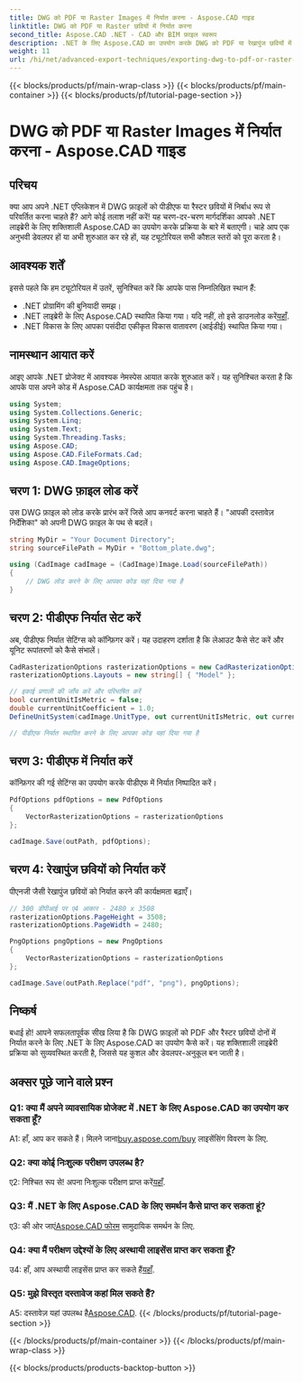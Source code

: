 ```yaml
---
title: DWG को PDF या Raster Images में निर्यात करना - Aspose.CAD गाइड
linktitle: DWG को PDF या Raster छवियों में निर्यात करना
second_title: Aspose.CAD .NET - CAD और BIM फ़ाइल स्वरूप
description: .NET के लिए Aspose.CAD का उपयोग करके DWG को PDF या रेखापुंज छवियों में निर्यात करने पर एक व्यापक मार्गदर्शिका देखें। चरणों, पूर्वापेक्षाओं को जानें और इस शक्तिशाली लाइब्रेरी से परिचित हों।
weight: 11
url: /hi/net/advanced-export-techniques/exporting-dwg-to-pdf-or-raster-images/
---
```


{{< blocks/products/pf/main-wrap-class >}}
{{< blocks/products/pf/main-container >}}
{{< blocks/products/pf/tutorial-page-section >}}

# DWG को PDF या Raster Images में निर्यात करना - Aspose.CAD गाइड

## परिचय

क्या आप अपने .NET एप्लिकेशन में DWG फ़ाइलों को पीडीएफ या रैस्टर छवियों में निर्बाध रूप से परिवर्तित करना चाहते हैं? आगे कोई तलाश नहीं करें! यह चरण-दर-चरण मार्गदर्शिका आपको .NET लाइब्रेरी के लिए शक्तिशाली Aspose.CAD का उपयोग करके प्रक्रिया के बारे में बताएगी। चाहे आप एक अनुभवी डेवलपर हों या अभी शुरुआत कर रहे हों, यह ट्यूटोरियल सभी कौशल स्तरों को पूरा करता है।

## आवश्यक शर्तें

इससे पहले कि हम ट्यूटोरियल में उतरें, सुनिश्चित करें कि आपके पास निम्नलिखित स्थान हैं:

- .NET प्रोग्रामिंग की बुनियादी समझ।
-  .NET लाइब्रेरी के लिए Aspose.CAD स्थापित किया गया। यदि नहीं, तो इसे डाउनलोड करें[यहाँ](https://releases.aspose.com/cad/net/).
- .NET विकास के लिए आपका पसंदीदा एकीकृत विकास वातावरण (आईडीई) स्थापित किया गया।

## नामस्थान आयात करें

आइए आपके .NET प्रोजेक्ट में आवश्यक नेमस्पेस आयात करके शुरुआत करें। यह सुनिश्चित करता है कि आपके पास अपने कोड में Aspose.CAD कार्यक्षमता तक पहुंच है।

```csharp
using System;
using System.Collections.Generic;
using System.Linq;
using System.Text;
using System.Threading.Tasks;
using Aspose.CAD;
using Aspose.CAD.FileFormats.Cad;
using Aspose.CAD.ImageOptions;
```

## चरण 1: DWG फ़ाइल लोड करें

उस DWG फ़ाइल को लोड करके प्रारंभ करें जिसे आप कनवर्ट करना चाहते हैं। "आपकी दस्तावेज़ निर्देशिका" को अपनी DWG फ़ाइल के पथ से बदलें।

```csharp
string MyDir = "Your Document Directory";
string sourceFilePath = MyDir + "Bottom_plate.dwg";

using (CadImage cadImage = (CadImage)Image.Load(sourceFilePath))
{
    // DWG लोड करने के लिए आपका कोड यहां दिया गया है
}
```

## चरण 2: पीडीएफ निर्यात सेट करें

अब, पीडीएफ निर्यात सेटिंग्स को कॉन्फ़िगर करें। यह उदाहरण दर्शाता है कि लेआउट कैसे सेट करें और यूनिट रूपांतरणों को कैसे संभालें।

```csharp
CadRasterizationOptions rasterizationOptions = new CadRasterizationOptions();
rasterizationOptions.Layouts = new string[] { "Model" };

// इकाई प्रणाली की जाँच करें और परिभाषित करें
bool currentUnitIsMetric = false;
double currentUnitCoefficient = 1.0;
DefineUnitSystem(cadImage.UnitType, out currentUnitIsMetric, out currentUnitCoefficient);

// पीडीएफ निर्यात स्थापित करने के लिए आपका कोड यहां दिया गया है
```

## चरण 3: पीडीएफ में निर्यात करें

कॉन्फ़िगर की गई सेटिंग्स का उपयोग करके पीडीएफ में निर्यात निष्पादित करें।

```csharp
PdfOptions pdfOptions = new PdfOptions
{
    VectorRasterizationOptions = rasterizationOptions
};

cadImage.Save(outPath, pdfOptions);
```

## चरण 4: रेखापुंज छवियों को निर्यात करें

पीएनजी जैसी रेखापुंज छवियों को निर्यात करने की कार्यक्षमता बढ़ाएँ।

```csharp
// 300 डीपीआई पर ए4 आकार - 2480 x 3508
rasterizationOptions.PageHeight = 3508;
rasterizationOptions.PageWidth = 2480;

PngOptions pngOptions = new PngOptions
{
    VectorRasterizationOptions = rasterizationOptions
};

cadImage.Save(outPath.Replace("pdf", "png"), pngOptions);
```

## निष्कर्ष

बधाई हो! आपने सफलतापूर्वक सीख लिया है कि DWG फ़ाइलों को PDF और रैस्टर छवियों दोनों में निर्यात करने के लिए .NET के लिए Aspose.CAD का उपयोग कैसे करें। यह शक्तिशाली लाइब्रेरी प्रक्रिया को सुव्यवस्थित करती है, जिससे यह कुशल और डेवलपर-अनुकूल बन जाती है।

## अक्सर पूछे जाने वाले प्रश्न

### Q1: क्या मैं अपने व्यावसायिक प्रोजेक्ट में .NET के लिए Aspose.CAD का उपयोग कर सकता हूँ?

 A1: हाँ, आप कर सकते हैं। मिलने जाना[buy.aspose.com/buy](https://purchase.aspose.com/buy) लाइसेंसिंग विवरण के लिए.

### Q2: क्या कोई निःशुल्क परीक्षण उपलब्ध है?

 ए2: निश्चित रूप से! अपना निःशुल्क परीक्षण प्राप्त करें[यहाँ](https://releases.aspose.com/).

### Q3: मैं .NET के लिए Aspose.CAD के लिए समर्थन कैसे प्राप्त कर सकता हूं?

 ए3: की ओर जाएं[Aspose.CAD फोरम](https://forum.aspose.com/c/cad/19) सामुदायिक समर्थन के लिए.

### Q4: क्या मैं परीक्षण उद्देश्यों के लिए अस्थायी लाइसेंस प्राप्त कर सकता हूँ?

 उ4: हाँ, आप अस्थायी लाइसेंस प्राप्त कर सकते हैं[यहाँ](https://purchase.aspose.com/temporary-license/).

### Q5: मुझे विस्तृत दस्तावेज कहां मिल सकते हैं?

 A5: दस्तावेज़ यहां उपलब्ध है[Aspose.CAD](https://reference.aspose.com/cad/net/).
{{< /blocks/products/pf/tutorial-page-section >}}

{{< /blocks/products/pf/main-container >}}
{{< /blocks/products/pf/main-wrap-class >}}

{{< blocks/products/products-backtop-button >}}
